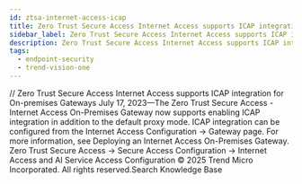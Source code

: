 ```yaml
---
id: ztsa-internet-access-icap
title: Zero Trust Secure Access Internet Access supports ICAP integration for On-premises Gateways
sidebar_label: Zero Trust Secure Access Internet Access supports ICAP integration for On-premises Gateways
description: Zero Trust Secure Access Internet Access supports ICAP integration for On-premises Gateways
tags:
  - endpoint-security
  - trend-vision-one
---
```


/*<![CDATA[*/ $('#title').html($('meta[name=map-description]').attr('content')); /*]]>*/ Zero Trust Secure Access Internet Access supports ICAP integration for On-premises Gateways July 17, 2023—The Zero Trust Secure Access - Internet Access On-Premises Gateway now supports enabling ICAP integration in addition to the default proxy mode. ICAP integration can be configured from the Internet Access Configuration → Gateway page. For more information, see Deploying an Internet Access On-Premises Gateway. Zero Trust Secure Access → Secure Access Configuration → Internet Access and AI Service Access Configuration © 2025 Trend Micro Incorporated. All rights reserved.Search Knowledge Base